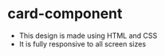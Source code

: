 # card-component

- This design is made using HTML and CSS
- It is fully responsive to all screen sizes
